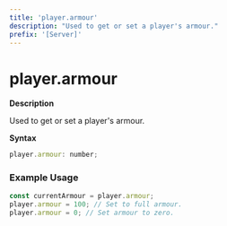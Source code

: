 ```yaml
---
title: 'player.armour'
description: "Used to get or set a player's armour."
prefix: '[Server]'
---
```


# player.armour

**Description**

Used to get or set a player's armour.

**Syntax**

```js
player.armour: number;
```

### Example Usage

```js
const currentArmour = player.armour;
player.armour = 100; // Set to full armour.
player.armour = 0; // Set armour to zero.
```
